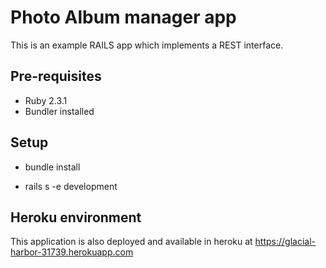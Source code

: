 # Photo Album manager app
This is an example RAILS app which implements a REST interface.

## Pre-requisites
* Ruby 2.3.1
* Bundler installed

## Setup
* bundle install

* rails s -e development

## Heroku environment
This application is also deployed and available in heroku at https://glacial-harbor-31739.herokuapp.com


